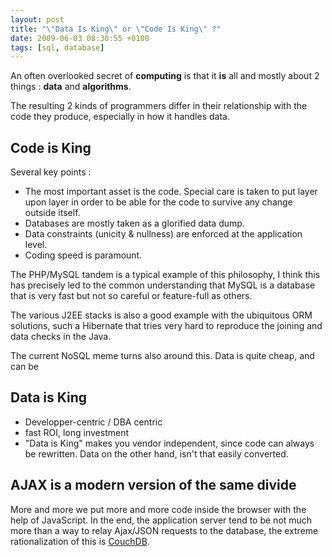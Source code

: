 ```yaml
---
layout: post
title: "\"Data Is King\" or \"Code Is King\" ?"
date: 2009-06-03 08:30:55 +0100
tags: [sql, database]
---
```


An often overlooked secret of **computing** is that it
**is** all and mostly about 2 things : **data** and
**algorithms**.

The resulting 2 kinds of programmers differ in their relationship with the
code they produce, especially in how it handles data.

## Code is King

Several key points :

* The most important asset is the code. Special care is taken to put layer
upon layer in order to be able for the code to survive any change outside
itself.
* Databases are mostly taken as a glorified data dump.
* Data constraints (unicity &amp; nullness) are enforced at the application
level.
* Coding speed is paramount.

The PHP/MySQL tandem is a typical example of this philosophy, I think this
has precisely led to the common understanding that MySQL is a database that is
very fast but not so careful or feature-full as others.

The various J2EE stacks is also a good example with the ubiquitous ORM
solutions, such a Hibernate that tries very hard to reproduce the joining and
data checks in the Java.

The current NoSQL meme turns also around this. Data is quite cheap, and can
be

## Data is King

* Developper-centric / DBA centric
* fast ROI, long investment
* "Data is King" makes you vendor independent, since code can always be
rewritten. Data on the other hand, isn't that easily converted.

## AJAX is a modern version of the same divide

More and more we put more and more code inside the browser with the help of
JavaScript. In the end, the application server tend to be not much more than a
way to relay Ajax/JSON requests to the database, the extreme rationalization of
this is [CouchDB](http://en.wikipedia.org/wiki/CouchDB).
